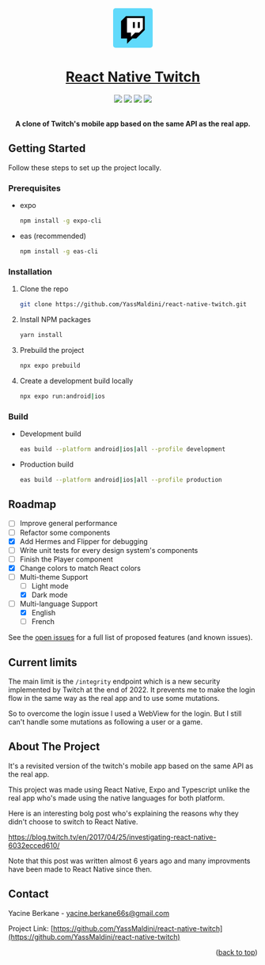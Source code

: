 <!-- Improved compatibility of back to top link: See: https://github.com/othneildrew/Best-README-Template/pull/73 -->

<a name="readme-top"></a>

<!-- PROJECT LOGO -->
<br />
<div align="center">

  <p align="center">
  <a href="[https://github.com/YassMaldini/react-native-twitch](https://github.com/YassMaldini/react-native-twitch)">
    <img src="assets/icon.png" style="border-radius: 5px;" alt="Logo" width="80" height="80">
      <h1 align="center">React Native Twitch</h1>
  </a>
  </p>
  
  <img src="https://img.shields.io/github/package-json/dependency-version/YassMaldini/react-native-twitch/react?logo=React" />
  <img src="https://img.shields.io/github/package-json/dependency-version/YassMaldini/react-native-twitch/react-native?logo=React" />
  <img src="https://img.shields.io/github/package-json/dependency-version/YassMaldini/react-native-twitch/expo?color=blueviolet&logo=Expo" />
  <img src="https://img.shields.io/github/actions/workflow/status/YassMaldini/react-native-twitch/eas-build.yml" />
  <br />
  <br />
  
  <p align="center">
    <b>A clone of Twitch's mobile app based on the same API as the real app.</b>
  </p>
</div>

<!-- GETTING STARTED -->

## Getting Started

Follow these steps to set up the project locally.

### Prerequisites

- expo
  ```sh
  npm install -g expo-cli
  ```
- eas (recommended)
  ```sh
  npm install -g eas-cli
  ```

### Installation

1. Clone the repo
   ```sh
   git clone https://github.com/YassMaldini/react-native-twitch.git
   ```
2. Install NPM packages
   ```sh
   yarn install
   ```
3. Prebuild the project
   ```sh
   npx expo prebuild
   ```
4. Create a development build locally
   ```sh
   npx expo run:android|ios
   ```

### Build

- Development build
  ```sh
  eas build --platform android|ios|all --profile development
  ```
- Production build
  ```sh
  eas build --platform android|ios|all --profile production
  ```

<!-- ROADMAP -->

## Roadmap

- [ ] Improve general performance
- [ ] Refactor some components
- [x] Add Hermes and Flipper for debugging
- [ ] Write unit tests for every design system's components
- [ ] Finish the Player component
- [x] Change colors to match React colors
- [ ] Multi-theme Support
  - [ ] Light mode
  - [x] Dark mode
- [ ] Multi-language Support
  - [x] English
  - [ ] French

See the [open issues](https://github.com/YassMaldini/react-native-twitch/issues) for a full list of proposed features (and known issues).

<!-- CURRENT LIMITS -->

## Current limits

The main limit is the `/integrity` endpoint which is a new security implemented by Twitch at the end of 2022. It prevents me to make the login flow in the same way as the real app and to use some mutations.

So to overcome the login issue I used a WebView for the login. But I still can't handle some mutations as following a user or a game.

<!-- ABOUT THE PROJECT -->

## About The Project

It's a revisited version of the twitch's mobile app based on the same API as the real app.

This project was made using React Native, Expo and Typescript unlike the real app who's made using the native languages for both platform.

Here is an interesting bolg post who's explaining the reasons why they didn't choose to switch to React Native.

https://blog.twitch.tv/en/2017/04/25/investigating-react-native-6032ecced610/

Note that this post was written almost 6 years ago and many improvments have been made to React Native since then.

<!-- CONTACT -->

## Contact

Yacine Berkane - yacine.berkane66s@gmail.com

Project Link: [https://github.com/YassMaldini/react-native-twitch](https://github.com/YassMaldini/react-native-twitch)

<p align="right">(<a href="#readme-top">back to top</a>)</p>
